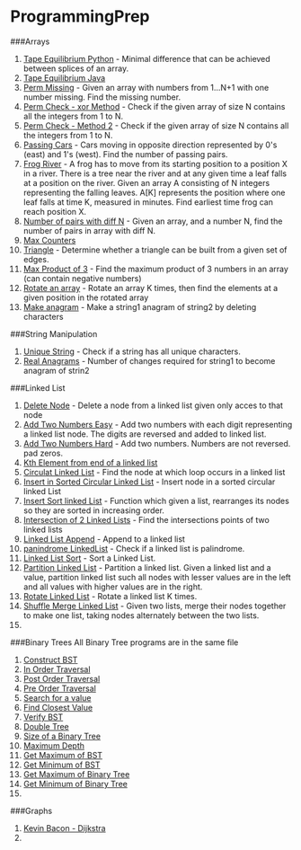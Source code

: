 ProgrammingPrep
===============

###Arrays
1. [Tape Equilibrium Python](TapeEquilibrium.py) - Minimal difference that can be achieved between splices of an array.
2. [Tape Equilibrium Java](codility/TapeEquilibrium.java)
3. [Perm Missing](codility/PermMissingJava.java) - Given an array with numbers from 1...N+1 with one number missing. Find the missing number.
4. [Perm Check - xor Method](codility/PermCheck_xormethod.java) - Check if the given array of size N contains all the integers from 1 to N.
5. [Perm Check - Method 2](codility/PermCheck_Method2.java) - Check if the given array of size N contains all the integers from 1 to N.
6. [Passing Cars](codility/PassingCars.java) - Cars moving in opposite direction represented by 0's (east) and 1's (west). Find the number of passing pairs.
7. [Frog River](codility/FrogRiver.java) - A frog has to move from its starting position to a position X in a river. There is a tree near the river and at any given time a leaf falls at a position on the river. Given an array A consisting of N integers representing the falling leaves. A[K] represents the position where one leaf falls at time K, measured in minutes. Find earliest time frog can reach position X.
8. [Number of pairs with diff N](Pairs_hackerrank.java) - Given an array, and a number N, find the number of pairs in array with diff N.
9. [Max Counters](codility/MaxCounters.java)
10. [Triangle](codility/TriangleNumber.java) - Determine whether a triangle can be built from a given set of edges.
11. [Max Product of 3](codility/MaxProdOfThree.java) - Find the maximum product of 3 numbers in an array (can contain negative numbers)
12. [Rotate an array](codility/RotatingAnArray.java) - Rotate an array K times, then find the elements at a given position in the rotated array
13. [Make anagram](codility/MakeItAnagram.java) - Make a string1 anagram of string2 by deleting characters

###String Manipulation
1. [Unique String](CCI-1.py) - Check if a string has all unique characters.
2. [Real Anagrams](codility/Anagram_hackerrank.java) - Number of changes required for string1 to become anagram of strin2

###Linked List
1. [Delete Node](codility/DeleteNodeFromListGivenOnlyThatNode.java) - Delete a node from a linked list given only acces to that node
2. [Add Two Numbers Easy](codility/AddTwoNumbersLinkedListEasy.java) - Add two numbers with each digit representing a linked list node. The digits are reversed and added to linked list.
3. [Add Two Numbers Hard](codility/AddTwoNumbersLinkedListHard.java) - Add two numbers. Numbers are not reversed. pad zeros.
3. [Kth Element from end of a linked list](codility/KthLastElementLinkedList.java)
4. [Circulat Linked List](codility/CircularLinkedList.java) - Find the node at which loop occurs in a linked list
5. [Insert in Sorted Circular Linked List](codility/InsertInSortedCircularLinkedList.java) - Insert node in a sorted circular linked List
6. [Insert Sort linked List](codility/InSortLinkedList.java) - Function which given a list, rearranges its nodes so they are sorted in increasing order.
7. [Intersection of 2 Linked Lists](codility/IntersectionOfConnectedLists.java) - Find the intersections points of two linked lists
8. [Linked List Append](codility/LinkedListAppend.java) - Append to a linked list
9. [panindrome LinkedList](codility/LinkedListPalindrome.java) - Check if a linked list is palindrome.
10. [Linked List Sort](codility/LinkedListSort.java) - Sort a Linked List.
11. [Partition Linked List](codility/PartitionLinkedList.java) - Partition a linked list. Given a linked list and a value, partition linked list such all nodes with lesser values are in the left and all values with higher values are in the right.
12. [Rotate Linked List](codility/RotateLinkedList.java) - Rotate a linked list K times.
13. [Shuffle Merge Linked List](codility/ShuffleMergeLinkedList.java) - Given two lists, merge their nodes together to make one list, taking nodes alternately between the two lists. 
14. 

###Binary Trees
All Binary Tree programs are in the same file
1. [Construct BST](codility/BST.java)
2. [In Order Traversal](codility/BST.java)
3. [Post Order Traversal](codility/BST.java)
4. [Pre Order Traversal](codility/BST.java)
5. [Search for a value](codility/BST.java)
6. [Find Closest Value](codility/BST.java)
7. [Verify BST](codility/BST.java)
8. [Double Tree](codility/BST.java)
9. [Size of a Binary Tree](codility/BST.java)
10. [Maximum Depth](codility/BST.java)
11. [Get Maximum of BST](codility/BST.java)
12. [Get Minimum of BST](codility/BST.java)
13. [Get Maximum of Binary Tree](codility/BST.java)
14. [Get Minimum of Binary Tree](codility/BST.java)
15. 

###Graphs
1. [Kevin Bacon - Dijkstra](djikstra.py)
2. 
